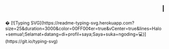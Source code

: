 <h1 align="center">
  <marquee>Hi there, xxxtacy is here!</marquee>
</h1>�
[![Typing SVG](https://readme-typing-svg.herokuapp.com?size=25&duration=3000&color=00FF00&center=true&vCenter=true&lines=Halo+semua!;Selamat+datang+di+profil+saya;Saya+suka+ngoding+💻)](https://git.io/typing-svg)


<!--
**xxxtacy/xxxtacy** is a ✨ _special_ ✨ repository because its `README.md` (this file) appears on your GitHub profile.

Here are some ideas to get you started:

- 🔭 I’m currently working on ...
- 🌱 I’m currently learning ...
- 👯 I’m looking to collaborate on ...
- 🤔 I’m looking for help with ...
- 💬 Ask me about ...
- 📫 How to reach me: ...
- 😄 Pronouns: ...
- ⚡ Fun fact: ...
-->
